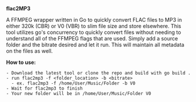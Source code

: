 **flac2MP3**

A FFMPEG wrapper written in Go to quickly convert FLAC files to MP3 in either 320k (CBR) or V0 (VBR) to slim file size and store elsewhere.  This tool utilizes go's concurrency to quickly convert files without needing to understand all of the FFMPEG flags that are used.  Simply add a source folder and the bitrate desired and let it run.  This will maintain all metadata on the files as well.

**How to use:**

```
- Download the latest tool or clone the repo and build with go build .
- run flac2mp3 -f <folder_location> -b <bitrate>
  - ex. flac2mp3 -f /home/User/Music/Folder -b V0
- Wait for flac2mp3 to finish
- Your new folder will be in /home/User/Music/Folder V0
```
